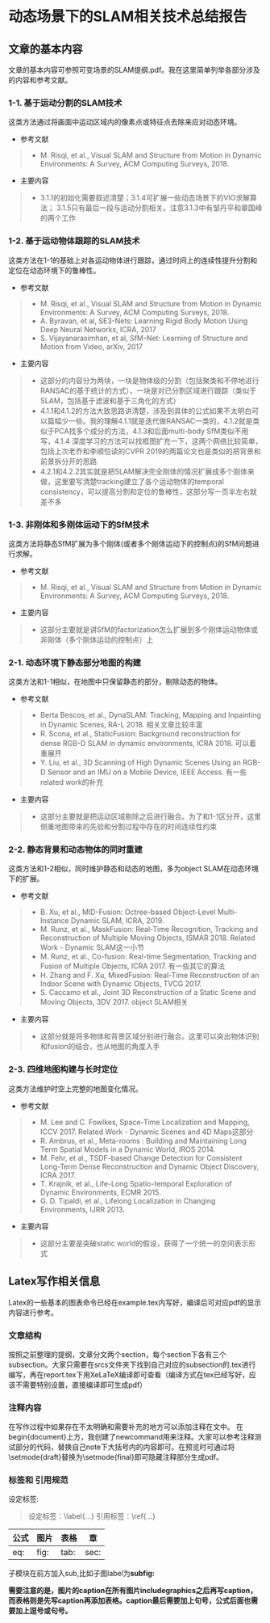 
# 动态场景下的SLAM相关技术总结报告

## 文章的基本内容
文章的基本内容可参照可变场景的SLAM提纲.pdf。我在这里简单列举各部分涉及的内容和参考文献。

### 1-1. 基于运动分割的SLAM技术
这类方法通过将画面中运动区域内的像素点或特征点去除来应对动态环境。
- 参考文献 
> - M. Risqi, et al., Visual SLAM and Structure from Motion in Dynamic Environments: A Survey, ACM Computing Surveys, 2018.

- 主要内容
> - 3.1.1的初始化需要叙述清楚；3.1.4可扩展一些动态场景下的VIO求解算法； 3.1.5只有最后一段与运动分割相关。注意3.1.3中有邹丹平和章国峰的两个工作

### 1-2. 基于运动物体跟踪的SLAM技术
这类方法在1-1的基础上对各运动物体进行跟踪，通过时间上的连续性提升分割和定位在动态环境下的鲁棒性。
- 参考文献 
> - M. Risqi, et al., Visual SLAM and Structure from Motion in Dynamic Environments: A Survey, ACM Computing Surveys, 2018.
> - A. Byravan, et al, SE3-Nets: Learning Rigid Body Motion Using Deep Neural Networks, ICRA, 2017
> - S. Vijayanarasimhan, et al, SfM-Net: Learning of Structure and Motion from Video, arXiv, 2017

- 主要内容
> - 这部分的内容分为两块，一块是物体级的分割（包括聚类和不停地进行RANSAC的基于统计的方式），一块是对已分割区域进行跟踪（类似于SLAM，包括基于滤波和基于三角化的方式）
> - 4.1.1和4.1.2的方法大致思路讲清楚，涉及到具体的公式如果不太明白可以篇幅少一些。我的理解4.1.1就是迭代做RANSAC一类的，4.1.2就是类似于PCA找多个成分的方法，4.1.3和后面multi-body SfM类似不用写，4.1.4 深度学习的方法可以找框图扩充一下，这两个网络比较简单，包括上次老乔和李顺恺读的CVPR 2019的两篇论文也是类似的把背景和前景拆分开的思路
> - 4.2.1和4.2.2其实就是把SLAM解决完全刚体的情况扩展成多个刚体来做，这里要写清楚tracking建立了各个运动物体的temporal consistency，可以提高分割和定位的鲁棒性，这部分写一页半左右就差不多

### 1-3. 非刚体和多刚体运动下的SfM技术
这类方法将静态SfM扩展为多个刚体(或者多个刚体运动下的控制点)的SfM问题进行求解。
- 参考文献 
> - M. Risqi, et al., Visual SLAM and Structure from Motion in Dynamic Environments: A Survey, ACM Computing Surveys, 2018.

- 主要内容
> - 这部分主要就是讲SfM的factorization怎么扩展到多个刚体运动物体或非刚体（多个刚体运动的控制点）上

### 2-1. 动态环境下静态部分地图的构建
这类方法和1-1相似，在地图中只保留静态的部分，剔除动态的物体。
- 参考文献 
> - Berta Bescos, et al., DynaSLAM: Tracking, Mapping and Inpainting in Dynamic Scenes, RA-L 2018. 相关文章比较丰富
> - R. Scona, et al., StaticFusion: Background reconstruction for dense RGB-D SLAM in dynamic environments, ICRA 2018. 可以着重展开
> - Y. Liu, et al., 3D Scanning of High Dynamic Scenes Using an RGB-D Sensor and an IMU on a Mobile Device, IEEE Access. 有一些related work的补充

- 主要内容
> - 这部分主要就是把运动区域剔除之后进行融合。为了和1-1区分开，这里侧重地图带来的先验和分割过程中存在的时间连续性约束

### 2-2. 静态背景和动态物体的同时重建
这类方法和1-2相似，同时维护静态和动态的地图，多为object SLAM在动态环境下的扩展。
- 参考文献 
> - B. Xu, et al., MID-Fusion: Octree-based Object-Level Multi-Instance Dynamic SLAM, ICRA, 2019.
> - M. Runz, et al., MaskFusion: Real-Time Recognition, Tracking and Reconstruction of Multiple Moving Objects, ISMAR 2018. Related Work - Dynamic SLAM这一小节
> - M. Runz, et al., Co-fusion: Real-time Segmentation, Tracking and Fusion of Multiple Objects, ICRA 2017. 有一些其它的算法
> - H. Zhang and F. Xu, MixedFusion: Real-Time Reconstruction of an Indoor Scene with Dynamic Objects, TVCG 2017.
> - S. Caccamo et al., Joint 3D Reconstruction of a Static Scene and Moving Objects, 3DV 2017. object SLAM相关

- 主要内容
> - 这部分就是将多物体和背景区域分别进行融合。这里可以突出物体识别和fusion的结合，也从地图的角度入手

### 2-3. 四维地图构建与长时定位
这类方法维护时空上完整的地图变化情况。
- 参考文献 
> - M. Lee and C. Fowlkes, Space-Time Localization and Mapping, ICCV 2017. Related Work - Dynamic Scenes and 4D Maps这部分
> - R. Ambrus, et al., Meta-rooms : Building and Maintaining Long Term Spatial Models in a Dynamic World, IROS 2014.
> - M. Fehr, et al., TSDF-based Change Detection for Consistent Long-Term Dense Reconstruction and Dynamic Object Discovery, ICRA 2017.
> - T. Krajnik, et al., Life-Long Spatio-temporal Exploration of Dynamic Environments, ECMR 2015.
> - G. D. Tipaldi, et al., Lifelong Localization in Changing Environments, IJRR 2013.

- 主要内容
> - 这部分主要是突破static world的假设，获得了一个统一的空间表示形式

## Latex写作相关信息
Latex的一些基本的图表命令已经在example.tex内写好，编译后可对应pdf的显示内容进行参考。

### 文章结构
按照之前整理的提纲，文章分文两个section，每个section下各有三个subsection。大家只需要在srcs文件夹下找到自己对应的subsection的.tex进行编写，再在report.tex下用XeLaTeX编译即可查看（编译方式在tex已经写好，应该不需要特别设置，直接编译即可生成pdf）

### 注释内容
在写作过程中如果存在不太明确和需要补充的地方可以添加注释在文中。
在begin{document}上方，我创建了newcommand用来注释。大家可以参考注释测试部分的代码，替换自己note下大括号内的内容即可。在预览时可通过将\setmode{draft}替换为\setmode{final}即可隐藏注释部分生成pdf。

### 标签和 引用规范
设定标签: 
>设定标签：\label{...}
>引用标签：\ref{...}

|公式|图片|表格|章|
|---|---|---|---|
|eq:|fig:|tab:|sec:|

子模块在前方加入sub,比如子图label为**subfig:**

**需要注意的是，图片的caption在所有图片includegraphics之后再写caption，而表格则是先写caption再添加表格。caption最后需要加上句号，公式后面也需要加上逗号或句号。**
